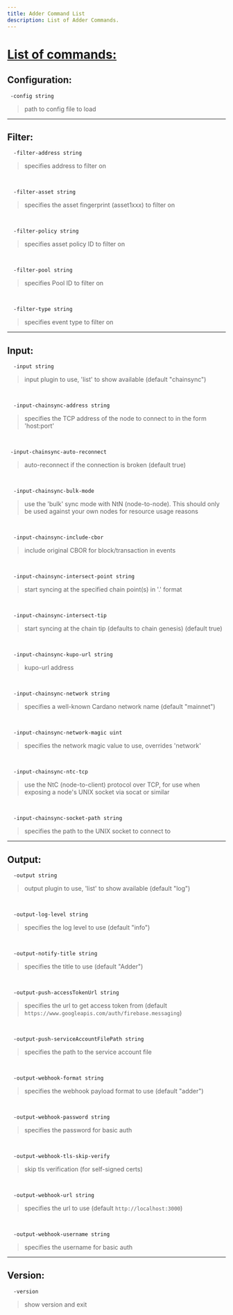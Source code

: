 ```yaml
---
title: Adder Command List
description: List of Adder Commands.
---
```


# <ins>List of commands:</ins>

## Configuration:


```
 -config string
```
 
> path to config file to load

***

## Filter:

```
  -filter-address string
```
  
> specifies address to filter on
<br />


```
  -filter-asset string
```
  
> specifies the asset fingerprint (asset1xxx) to filter on
<br />

```
  -filter-policy string
```
  
> specifies asset policy ID to filter on
<br />

```
  -filter-pool string
```
  
> specifies Pool ID to filter on
<br />

```
  -filter-type string
```
  
> specifies event type to filter on
        
***

## Input:

```
  -input string
```
  
> input plugin to use, 'list' to show available (default "chainsync")
<br />

```
  -input-chainsync-address string
```
  
> specifies the TCP address of the node to connect to in the form 'host:port'
<br />

 ```
  -input-chainsync-auto-reconnect
```
  
> auto-reconnect if the connection is broken (default true)
<br />

```
  -input-chainsync-bulk-mode
```
  
> use the 'bulk' sync mode with NtN (node-to-node). This should only be used against your own nodes for resource usage reasons
<br />

```
  -input-chainsync-include-cbor
```
  
> include original CBOR for block/transaction in events
<br />

```
  -input-chainsync-intersect-point string
```
  
> start syncing at the specified chain point(s) in '<slot>.<hash>' format
<br />

```
  -input-chainsync-intersect-tip
```
  
> start syncing at the chain tip (defaults to chain genesis) (default true)
<br />

```
  -input-chainsync-kupo-url string
```
  
> kupo-url address
<br />

```
  -input-chainsync-network string
```
  
> specifies a well-known Cardano network name (default "mainnet")
<br />

```
  -input-chainsync-network-magic uint
```
  
> specifies the network magic value to use, overrides 'network'
<br />

```
  -input-chainsync-ntc-tcp
```
  
> use the NtC (node-to-client) protocol over TCP, for use when exposing a node's UNIX socket via socat or similar
<br />

```
  -input-chainsync-socket-path string
```
  
> specifies the path to the UNIX socket to connect to

***

## Output:

```
  -output string
```
  
> output plugin to use, 'list' to show available (default "log")
<br />

```
  -output-log-level string
```
  
> specifies the log level to use (default "info")
<br />

```
  -output-notify-title string
```
  
> specifies the title to use (default "Adder")
<br />

```
  -output-push-accessTokenUrl string
```
  
> specifies the url to get access token from (default `https://www.googleapis.com/auth/firebase.messaging`)
<br />

```
  -output-push-serviceAccountFilePath string
```
  
> specifies the path to the service account file
<br />

```
  -output-webhook-format string
```
  
> specifies the webhook payload format to use (default "adder")
<br />

```
  -output-webhook-password string
```
  
> specifies the password for basic auth
<br />

```
  -output-webhook-tls-skip-verify
```
  
> skip tls verification (for self-signed certs)
<br />

```
  -output-webhook-url string
```
  
> specifies the url to use (default `http://localhost:3000`)
<br />

```
  -output-webhook-username string
```
  
> specifies the username for basic auth

***

## Version:

```
  -version
```
  
> show version and exit

